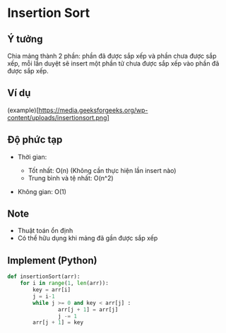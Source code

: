 # Insertion Sort

## Ý tưởng

Chia mảng thành 2 phần: phần đã được sắp xếp và phần chưa được sắp xếp, mỗi lần duyệt sẽ insert một phần tử chưa được sắp xếp vào phần đã được sắp xếp.

## Ví dụ

(example)[https://media.geeksforgeeks.org/wp-content/uploads/insertionsort.png]

## Độ phức tạp

- Thời gian:
  - Tốt nhất: O(n) (Không cần thực hiện lần insert nào)
  - Trung bình và tệ nhất: O(n^2)

- Không gian: O(1)

## Note

- Thuật toán ổn định
- Có thể hữu dụng khi mảng đã gần được sắp xếp

## Implement (Python)

```python
def insertionSort(arr):
    for i in range(1, len(arr)):
        key = arr[i]
        j = i-1
        while j >= 0 and key < arr[j] :
                arr[j + 1] = arr[j]
                j -= 1
        arr[j + 1] = key
```

